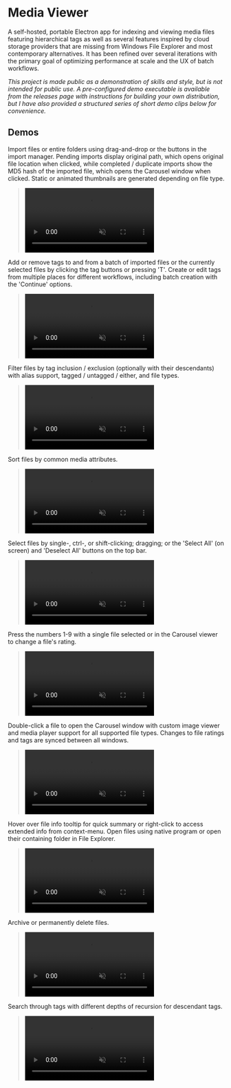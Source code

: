 # Media Viewer
A self-hosted, portable Electron app for indexing and viewing media files featuring hierarchical tags as well as several features inspired by cloud storage providers that are missing from Windows File Explorer and most contemporary alternatives. It has been refined over several iterations with the primary goal of optimizing performance at scale and the UX of batch workflows.

*This project is made public as a demonstration of skills and style, but is not intended for public use. A pre-configured demo executable is available from the releases page with instructions for building your own distribution, but I have also provided a structured series of short demo clips below for convenience.*

## Demos
Import files or entire folders using drag-and-drop or the buttons in the import manager. Pending imports display original path, which opens original file location when clicked, while completed / duplicate imports show the MD5 hash of the imported file, which opens the Carousel window when clicked. Static or animated thumbnails are generated depending on file type.
> <video src="_readme/Importing.mp4" autoplay loop controls muted />

Add or remove tags to and from a batch of imported files or the currently selected files by clicking the tag buttons or pressing 'T'. Create or edit tags from multiple places for different workflows, including batch creation with the 'Continue' options.
> <video src="_readme/Tagging.mp4" autoplay loop controls muted />

Filter files by tag inclusion / exclusion (optionally with their descendants) with alias support, tagged / untagged / either, and file types.
> <video src="_readme/Filtering.mp4" autoplay loop controls muted />

Sort files by common media attributes.
> <video src="_readme/Sorting.mp4" autoplay loop controls muted />

Select files by single-, ctrl-, or shift-clicking; dragging; or the 'Select All' (on screen) and 'Deselect All' buttons on the top bar.
> <video src="_readme/Selecting.mp4" autoplay loop controls muted />

Press the numbers 1-9 with a single file selected or in the Carousel viewer to change a file's rating.
> <video src="_readme/Rating.mp4" autoplay loop controls muted />

Double-click a file to open the Carousel window with custom image viewer and media player support for all supported file types. Changes to file ratings and tags are synced between all windows.
> <video src="_readme/Carousel.mp4" autoplay loop controls muted />

Hover over file info tooltip for quick summary or right-click to access extended info from context-menu. Open files using native program or open their containing folder in File Explorer.
> <video src="_readme/Context Menu.mp4" autoplay loop controls muted />

Archive or permanently delete files.
> <video src="_readme/Deleting.mp4" autoplay loop controls muted />

Search through tags with different depths of recursion for descendant tags.
> <video src="_readme/Tag Manager.mp4" autoplay loop controls muted />